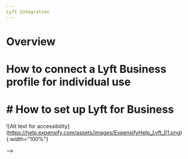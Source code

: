 ```yaml
---
Lyft Integration
---
```

<!-- The lines above are required by Jekyll to process the .md file -->

# Overview
<!--
You can link Expensify directly to your Lyft account. This means that your receipts for work-related Lyft rides will populate automatically in Expensify. 
-->

# How to connect a Lyft Business profile for individual use
<!--
If you use Lyft for work, you can connect your business profile to Expensify to have your Business-related trips populate directly in your Expensify account.
1. Open the Lyft mobile app and tap your profile photo in the upper left. 
2. Go to Settings.
3. Select Business profile, and create one if you don’t already have one. 
4. Tap Expense management and choose Expensify. You'll be asked to enter your email, make sure it matches the email you use to access Expensify.
You're all set! Switch into business profile mode each time you take a ride for work, and your receipts will automatically populate in Expensify. 

-->

# # How to set up Lyft for Business
<!--
If you have a Lyft for Business account for your company, setting up the Expensify and Lyft integration for your whole team is very straightforward:
1. Open your Lyft for Business portal from a web browser.
2. Navigate to People > Business Profile (+) and input each team member's work email.
3. Once invited, each employee will receive an email prompting Lyft Business Profile setup. 
4. After they set up their profiles, employees can then switch into business profile mode each time they take a ride for work, and their receipts will automatically populate in Expensify.
When any employee completes a ride on a Lyft Business Profile, it will show up in the "Rides" section of your Lyft for Business portal.

-->

![Alt text for accessibility]
(https://help.expensify.com/assets/images/ExpensifyHelp_Lyft_01.png){:width="100%"}

-->
